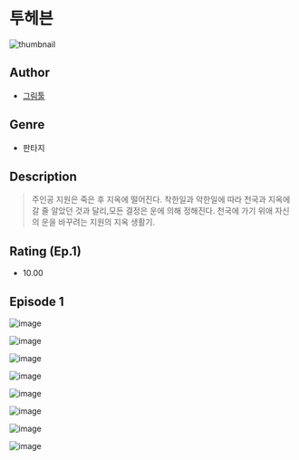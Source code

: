 # 투헤븐
![thumbnail](https://image-comic.pstatic.net/user_contents_data/challenge_comic/2023/05/24/361097/upload_7363720979667968869_480x623.jpeg)

## Author
- [그림툴](https://comic.naver.com/artistTitle?id=361097)

## Genre
- 판타지

## Description
> 주인공 지원은 죽은 후 지옥에 떨어진다. 착한일과 악한일에 따라 천국과 지옥에 갈 줄 알았던 것과 달리,모든 결정은 운에 의해 정해진다. 천국에 가기 위애 자신의 운을 바꾸려는 지원의 지옥 생활기.


## Rating (Ep.1)
- 10.00

## Episode 1
![image](https://image-comic.pstatic.net/user_contents_data/challenge_comic/2023/05/24/361097/upload_7291663381388669752.jpeg)

![image](https://image-comic.pstatic.net/user_contents_data/challenge_comic/2023/05/24/361097/upload_3847259795076703029.jpeg)

![image](https://image-comic.pstatic.net/user_contents_data/challenge_comic/2023/05/24/361097/upload_3487537880138790199.jpeg)

![image](https://image-comic.pstatic.net/user_contents_data/challenge_comic/2023/05/24/361097/upload_7005743079163847736.jpeg)

![image](https://image-comic.pstatic.net/user_contents_data/challenge_comic/2023/05/24/361097/upload_4123433797808304181.jpeg)

![image](https://image-comic.pstatic.net/user_contents_data/challenge_comic/2023/05/24/361097/upload_3833801754804381030.jpeg)

![image](https://image-comic.pstatic.net/user_contents_data/challenge_comic/2023/05/24/361097/upload_3990862610737358178.jpeg)

![image](https://image-comic.pstatic.net/user_contents_data/challenge_comic/2023/05/24/361097/upload_7291385199779328568.jpeg)
